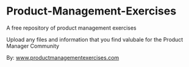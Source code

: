 # Product-Management-Exercises

A free repository of product management exercises

Upload any files and information that you find valubale for the Product Manager Community

By: www.productmanagementexercises.com 
